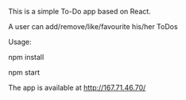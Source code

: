 This is a simple To-Do app based on React.


A user can add/remove/like/favourite his/her ToDos


Usage:


npm install


npm start

The app is available at http://167.71.46.70/
